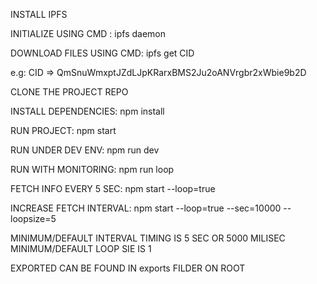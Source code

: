 INSTALL IPFS

INITIALIZE USING CMD : ipfs daemon

DOWNLOAD FILES USING CMD: ipfs get CID

e.g: CID => QmSnuWmxptJZdLJpKRarxBMS2Ju2oANVrgbr2xWbie9b2D

CLONE THE PROJECT REPO

INSTALL DEPENDENCIES: npm install

RUN PROJECT: npm start

RUN UNDER DEV ENV: npm run dev

RUN WITH MONITORING: npm run loop

FETCH INFO EVERY 5 SEC: npm start --loop=true

INCREASE FETCH INTERVAL: npm start --loop=true --sec=10000 --loopsize=5

MINIMUM/DEFAULT INTERVAL TIMING IS 5 SEC OR 5000 MILISEC
MINIMUM/DEFAULT LOOP SIE IS 1


EXPORTED CAN BE FOUND IN exports FILDER ON ROOT

